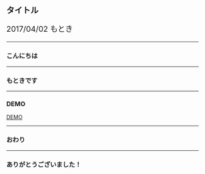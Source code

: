 ## タイトル

<p style="font-size: 20px;">
  2017/04/02 もとき
</p>

---

### こんにちは

---

### もときです

---

### DEMO

<a href="/" target="_blank">DEMO</a>

---

### おわり

---

### ありがとうございました！

